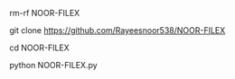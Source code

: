 rm-rf NOOR-FILEX

git clone https://github.com/Rayeesnoor538/NOOR-FILEX

cd NOOR-FILEX

python NOOR-FILEX.py

